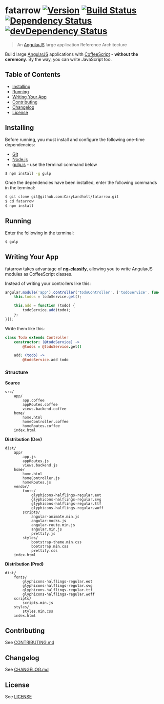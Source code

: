 # fatarrow [![Version][version-image]][version-url] [![Build Status][build-image]][build-url] [![Dependency Status][dependencies-image]][dependencies-url] [![devDependency Status][dev-dependencies-image]][dev-dependencies-url]
> An [AngularJS](http://angularjs.org/) large application Reference Architecture

Build large [AngularJS](http://angularjs.org/) applications with [CoffeeScript](http://coffeescript.org/) - **without the ceremony**.  By the way, you can write JavaScript too.


## Table of Contents
* [Installing](#installing)
* [Running](#running)
* [Writing Your App](#writing-your-app)
* [Contributing](#contributing)
* [Changelog](#changelog)
* [License](#license)


## Installing
Before running, you must install and configure the following one-time dependencies:

* [Git](http://git-scm.com/)
* [Node.js](http://nodejs.org/)
* [gulp.js](http://gulpjs.com/) - use the terminal command below
```bash
$ npm install -g gulp
```

Once the dependencies have been installed, enter the following commands in the terminal:
```bash
$ git clone git@github.com:CaryLandholt/fatarrow.git
$ cd fatarrow
$ npm install
```


## Running
Enter the following in the terminal:
```bash
$ gulp
```


## Writing Your App
fatarrow takes advantage of **[ng-classify](https://github.com/CaryLandholt/ng-classify)**, allowing you to write AngularJS modules as CoffeeScript classes.

Instead of writing your controllers like this:
```javascript
angular.module('app').controller('todoController', ['todoService', function (todoService) {
	this.todos = todoService.get();

	this.add = function (todo) {
		todoService.add(todo);
	};
}]);
```

Write them like this:
```coffee
class Todo extends Controller
	constructor: (@todoService) ->
		@todos = @todoService.get()

	add: (todo) ->
		@todoService.add todo
```


### Structure
**Source**
```
src/
	app/
		app.coffee
		appRoutes.coffee
		views.backend.coffee
	home/
		home.html
		homeController.coffee
		homeRoutes.coffee
	index.html
```

**Distribution (Dev)**
```
dist/
	app/
		app.js
		appRoutes.js
		views.backend.js
	home/
		home.html
		homeController.js
		homeRoutes.js
	vendor/
		fonts/
			glyphicons-halflings-regular.eot
			glyphicons-halflings-regular.svg
			glyphicons-halflings-regular.ttf
			glyphicons-halflings-regular.woff
		scripts/
			angular-animate.min.js
			angular-mocks.js
			angular-route.min.js
			angular.min.js
			prettify.js
		styles/
			bootstrap-theme.min.css
			bootstrap.min.css
			prettify.css
	index.html
```

**Distribution (Prod)**
```
dist/
	fonts/
		glyphicons-halflings-regular.eot
		glyphicons-halflings-regular.svg
		glyphicons-halflings-regular.ttf
		glyphicons-halflings-regular.woff
	scripts/
		scripts.min.js
	styles/
		styles.min.css
	index.html
```


## Contributing
See [CONTRIBUTING.md](CONTRIBUTING.md)


## Changelog
See [CHANGELOG.md](CHANGELOG.md)


## License
See [LICENSE](LICENSE)


[build-image]:            https://secure.travis-ci.org/CaryLandholt/fatarrow.svg
[build-url]:              http://travis-ci.org/CaryLandholt/fatarrow

[dependencies-image]:     https://david-dm.org/CaryLandholt/fatarrow.svg
[dependencies-url]:       https://david-dm.org/CaryLandholt/fatarrow

[dev-dependencies-image]: https://david-dm.org/CaryLandholt/fatarrow/dev-status.svg
[dev-dependencies-url]:   https://david-dm.org/CaryLandholt/fatarrow#info=devDependencies

[version-image]:          https://badge.fury.io/gh/CaryLandholt%2FAngularFun.svg
[version-url]:            http://badge.fury.io/gh/CaryLandholt%2FAngularFun